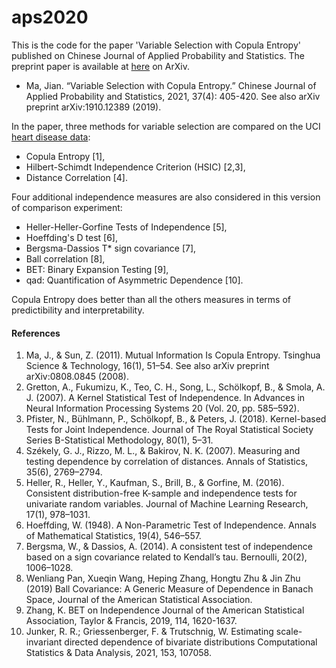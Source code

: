 # aps2020
This is the code for the paper 'Variable Selection with Copula Entropy' published on Chinese Journal of Applied Probability and Statistics. The preprint paper is available at [here](https://arxiv.org/abs/1910.12389) on ArXiv.

* Ma, Jian. “Variable Selection with Copula Entropy.” Chinese Journal of Applied Probability and Statistics, 2021, 37(4): 405-420. See also arXiv preprint arXiv:1910.12389 (2019).

In the paper, three methods for variable selection are compared on the UCI [heart disease data](http://archive.ics.uci.edu/ml/datasets/heart+disease):
* Copula Entropy [1],
* Hilbert-Schimdt Independence Criterion (HSIC) [2,3],
* Distance Correlation [4].

 Four additional independence measures are also considered in this version of comparison experiment:
* Heller-Heller-Gorfine Tests of Independence [5],
* Hoeffding's D test [6],
* Bergsma-Dassios T* sign covariance [7],
* Ball correlation [8],
* BET: Binary Expansion Testing [9],
* qad: Quantification of Asymmetric Dependence [10].

Copula Entropy does better than all the others measures in terms of predictibility and interpretability.

#### References
1. Ma, J., & Sun, Z. (2011). Mutual Information Is Copula Entropy. Tsinghua Science & Technology, 16(1), 51–54. See also arXiv preprint arXiv:0808.0845 (2008).
2. Gretton, A., Fukumizu, K., Teo, C. H., Song, L., Schölkopf, B., & Smola, A. J. (2007). A Kernel Statistical Test of Independence. In Advances in Neural Information Processing Systems 20 (Vol. 20, pp. 585–592).
3. Pfister, N., Bühlmann, P., Schölkopf, B., & Peters, J. (2018). Kernel-based Tests for Joint Independence. Journal of The Royal Statistical Society Series B-Statistical Methodology, 80(1), 5–31.
4. Székely, G. J., Rizzo, M. L., & Bakirov, N. K. (2007). Measuring and testing dependence by correlation of distances. Annals of Statistics, 35(6), 2769–2794.
5. Heller, R., Heller, Y., Kaufman, S., Brill, B., & Gorfine, M. (2016). Consistent distribution-free K-sample and independence tests for univariate random variables. Journal of Machine Learning Research, 17(1), 978–1031.
6. Hoeffding, W. (1948). A Non-Parametric Test of Independence. Annals of Mathematical Statistics, 19(4), 546–557.
7. Bergsma, W., & Dassios, A. (2014). A consistent test of independence based on a sign covariance related to Kendall’s tau. Bernoulli, 20(2), 1006–1028.
8. Wenliang Pan, Xueqin Wang, Heping Zhang, Hongtu Zhu & Jin Zhu (2019) Ball Covariance: A Generic Measure of Dependence in Banach Space, Journal of the American Statistical Association. 
9. Zhang, K. BET on Independence Journal of the American Statistical Association, Taylor & Francis, 2019, 114, 1620-1637.
10. Junker, R. R.; Griessenberger, F. & Trutschnig, W. Estimating scale-invariant directed dependence of bivariate distributions Computational Statistics & Data Analysis, 2021, 153, 107058.
